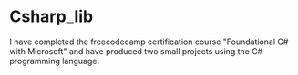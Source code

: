 # Csharp_lib
I have completed the freecodecamp certification course "Foundational C# with Microsoft" and have produced two small projects using the C# programming language.  
